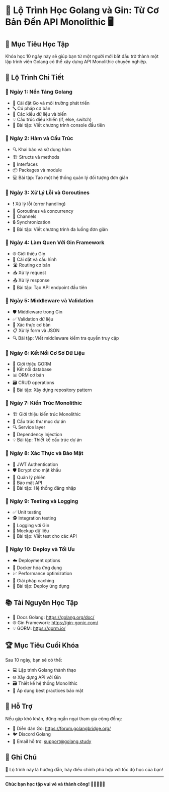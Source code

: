 # 🚀 Lộ Trình Học Golang và Gin: Từ Cơ Bản Đến API Monolithic 🖥️

## 🎯 Mục Tiêu Học Tập
Khóa học 10 ngày này sẽ giúp bạn từ một người mới bắt đầu trở thành một lập trình viên Golang có thể xây dựng API Monolithic chuyên nghiệp.

## 📅 Lộ Trình Chi Tiết

### 🌱 Ngày 1: Nền Tảng Golang
- 📘 Cài đặt Go và môi trường phát triển
- 🔤 Cú pháp cơ bản
- 🧩 Các kiểu dữ liệu và biến
- 💡 Cấu trúc điều khiển (if, else, switch)
- 📝 Bài tập: Viết chương trình console đầu tiên

### 🌿 Ngày 2: Hàm và Cấu Trúc
- 🔍 Khai báo và sử dụng hàm
- 🏗️ Structs và methods
- 🔄 Interfaces
- 📦 Packages và module
- 💻 Bài tập: Tạo một hệ thống quản lý đối tượng đơn giản

### 🍃 Ngày 3: Xử Lý Lỗi và Goroutines
- ❗ Xử lý lỗi (error handling)
- 🚦 Goroutines và concurrency
- 📡 Channels
- 🔒 Synchronization
- 🧵 Bài tập: Viết chương trình đa luồng đơn giản

### 🌳 Ngày 4: Làm Quen Với Gin Framework
- 🌐 Giới thiệu Gin
- 🔧 Cài đặt và cấu hình
- 🛣️ Routing cơ bản
- 📥 Xử lý request
- 📤 Xử lý response
- 🌟 Bài tập: Tạo API endpoint đầu tiên

### 🍂 Ngày 5: Middleware và Validation
- 🛡️ Middleware trong Gin
- ✅ Validation dữ liệu
- 🔐 Xác thực cơ bản
- 📋 Xử lý form và JSON
- 🔍 Bài tập: Viết middleware kiểm tra quyền truy cập

### 🌲 Ngày 6: Kết Nối Cơ Sở Dữ Liệu
- 💾 Giới thiệu GORM
- 🔗 Kết nối database
- 📊 ORM cơ bản
- 🗃️ CRUD operations
- 🚀 Bài tập: Xây dựng repository pattern

### 🌴 Ngày 7: Kiến Trúc Monolithic
- 🏗️ Giới thiệu kiến trúc Monolithic
- 📂 Cấu trúc thư mục dự án
- 🔍 Service layer
- 🔗 Dependency Injection
- 💡 Bài tập: Thiết kế cấu trúc dự án

### 🍁 Ngày 8: Xác Thực và Bảo Mật
- 🔐 JWT Authentication
- 🛡️ Bcrypt cho mật khẩu
- 🔑 Quản lý phiên
- 🚧 Bảo mật API
- 🌟 Bài tập: Hệ thống đăng nhập

### 🌵 Ngày 9: Testing và Logging
- ✅ Unit testing
- 🕵️ Integration testing
- 📝 Logging với Gin
- 🔬 Mockup dữ liệu
- 🧪 Bài tập: Viết test cho các API

### 🍄 Ngày 10: Deploy và Tối Ưu
- ☁️ Deployment options
- 🐳 Docker hóa ứng dụng
- 📈 Performance optimization
- 🔧 Giải pháp caching
- 🚀 Bài tập: Deploy ứng dụng

## 📚 Tài Nguyên Học Tập
- 📖 Docs Golang: https://golang.org/doc/
- 🌐 Gin Framework: https://gin-gonic.com/
- 💡 GORM: https://gorm.io/

## 🏆 Mục Tiêu Cuối Khóa
Sau 10 ngày, bạn sẽ có thể:
- 💻 Lập trình Golang thành thạo
- 🌐 Xây dựng API với Gin
- 🗃️ Thiết kế hệ thống Monolithic
- 🔐 Áp dụng best practices bảo mật

## 🤝 Hỗ Trợ
Nếu gặp khó khăn, đừng ngần ngại tham gia cộng đồng:
- 💬 Diễn đàn Go: https://forum.golangbridge.org/
- 🐦 Discord Golang
- 📮 Email hỗ trợ: support@golang.study

## 📝 Ghi Chú
🚨 Lộ trình này là hướng dẫn, hãy điều chỉnh phù hợp với tốc độ học của bạn!

---

**Chúc bạn học tập vui vẻ và thành công! 🎉👩‍💻👨‍💻**
